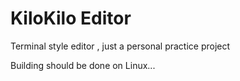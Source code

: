# KiloKilo Editor

 Terminal style editor , just a personal practice project

 Building should be done on Linux...
